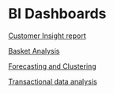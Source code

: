 # BI Dashboards

[Customer Insight report](https://github.com/khanhbrandy/BI_Dashboard/blob/master/Customer%20Insight%20report/Customer%20insight.pdf) <br/>

[Basket Analysis](https://github.com/khanhbrandy/BI_Dashboard/blob/master/Basket%20Analysis/Basket%20analysis.pdf) <br/>

[Forecasting and Clustering](https://github.com/khanhbrandy/BI_Dashboard/blob/master/Forecasting%20and%20Clustering/Forecasting%20and%20Clustering.pdf) <br/>

[Transactional data analysis](https://github.com/khanhbrandy/BI_Dashboard/blob/master/Transactional%20data%20analysis/Customer_buying_preferences.pdf) <br/>
